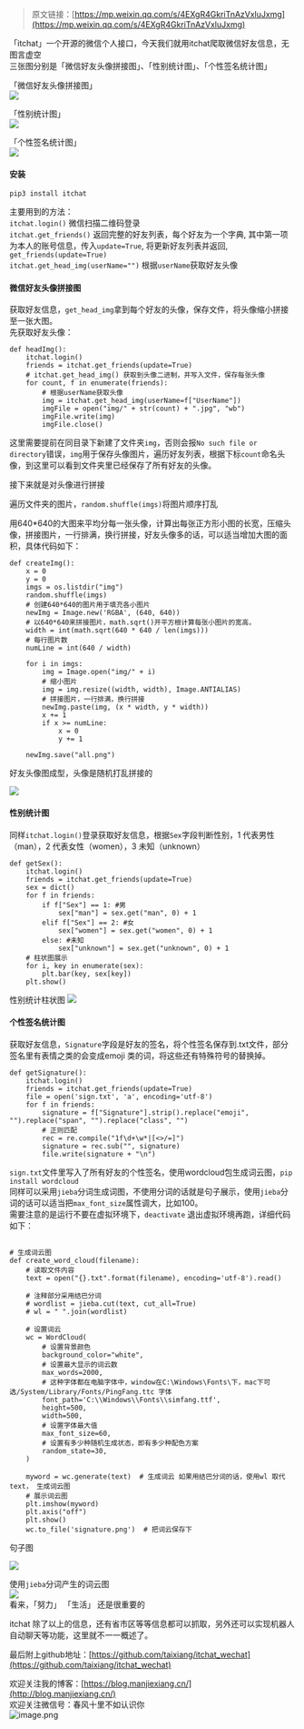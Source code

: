 >原文链接：[https://mp.weixin.qq.com/s/4EXgR4GkriTnAzVxluJxmg](https://mp.weixin.qq.com/s/4EXgR4GkriTnAzVxluJxmg)

「itchat」一个开源的微信个人接口，今天我们就用itchat爬取微信好友信息，无图言虚空  
三张图分别是「微信好友头像拼接图」、「性别统计图」、「个性签名统计图」  

「微信好友头像拼接图」  
![](https://user-gold-cdn.xitu.io/2018/6/2/163be26b40e33f0b?w=640&h=640&f=png&s=888348)  

「性别统计图」  
![](https://user-gold-cdn.xitu.io/2018/6/2/163be28718f4e9a0?w=640&h=480&f=png&s=9706)

「个性签名统计图」  
![](https://user-gold-cdn.xitu.io/2018/6/2/163be2baaf9ea3ab?w=536&h=539&f=png&s=192442)

#### 安装
```
pip3 install itchat
```
主要用到的方法：  
`itchat.login()` 微信扫描二维码登录  
`itchat.get_friends()` 返回完整的好友列表，每个好友为一个字典, 其中第一项为本人的账号信息，传入`update=True`, 将更新好友列表并返回, `get_friends(update=True)`  
`itchat.get_head_img(userName="")` 根据`userName`获取好友头像

#### 微信好友头像拼接图
获取好友信息，`get_head_img`拿到每个好友的头像，保存文件，将头像缩小拼接至一张大图。  
先获取好友头像：
```
def headImg():
    itchat.login()
    friends = itchat.get_friends(update=True)
    # itchat.get_head_img() 获取到头像二进制，并写入文件，保存每张头像
    for count, f in enumerate(friends):
        # 根据userName获取头像
        img = itchat.get_head_img(userName=f["UserName"])
        imgFile = open("img/" + str(count) + ".jpg", "wb")
        imgFile.write(img)
        imgFile.close()
```
这里需要提前在同目录下新建了文件夹`img`，否则会报`No such file or directory`错误，`img`用于保存头像图片，遍历好友列表，根据下标`count`命名头像，到这里可以看到文件夹里已经保存了所有好友的头像。  

接下来就是对头像进行拼接 

遍历文件夹的图片，`random.shuffle(imgs)`将图片顺序打乱

用640*640的大图来平均分每一张头像，计算出每张正方形小图的长宽，压缩头像，拼接图片，一行排满，换行拼接，好友头像多的话，可以适当增加大图的面积，具体代码如下：
```
def createImg():
    x = 0
    y = 0
    imgs = os.listdir("img")
    random.shuffle(imgs)
    # 创建640*640的图片用于填充各小图片
    newImg = Image.new('RGBA', (640, 640))
    # 以640*640来拼接图片，math.sqrt()开平方根计算每张小图片的宽高，
    width = int(math.sqrt(640 * 640 / len(imgs)))
    # 每行图片数
    numLine = int(640 / width)

    for i in imgs:
        img = Image.open("img/" + i)
        # 缩小图片
        img = img.resize((width, width), Image.ANTIALIAS)
        # 拼接图片，一行排满，换行拼接
        newImg.paste(img, (x * width, y * width))
        x += 1
        if x >= numLine:
            x = 0
            y += 1

    newImg.save("all.png")

```
好友头像图成型，头像是随机打乱拼接的  

![](https://user-gold-cdn.xitu.io/2018/6/2/163be26b40e33f0b?w=640&h=640&f=png&s=888348) 

#### 性别统计图
同样`itchat.login()`登录获取好友信息，根据`Sex`字段判断性别，1 代表男性（man），2 代表女性（women），3 未知（unknown）
```
def getSex():
    itchat.login()
    friends = itchat.get_friends(update=True)
    sex = dict()
    for f in friends:
        if f["Sex"] == 1: #男
            sex["man"] = sex.get("man", 0) + 1
        elif f["Sex"] == 2: #女
            sex["women"] = sex.get("women", 0) + 1
        else: #未知
            sex["unknown"] = sex.get("unknown", 0) + 1
    # 柱状图展示
    for i, key in enumerate(sex):
        plt.bar(key, sex[key])
    plt.show()
```
性别统计柱状图
![](https://user-gold-cdn.xitu.io/2018/6/2/163be28718f4e9a0?w=640&h=480&f=png&s=9706)
#### 个性签名统计图
获取好友信息，`Signature`字段是好友的签名，将个性签名保存到.txt文件，部分签名里有表情之类的会变成emoji 类的词，将这些还有特殊符号的替换掉。
```
def getSignature():
    itchat.login()
    friends = itchat.get_friends(update=True)
    file = open('sign.txt', 'a', encoding='utf-8')
    for f in friends:
        signature = f["Signature"].strip().replace("emoji", "").replace("span", "").replace("class", "")
        # 正则匹配
        rec = re.compile("1f\d+\w*|[<>/=]")
        signature = rec.sub("", signature)
        file.write(signature + "\n")

```

`sign.txt`文件里写入了所有好友的个性签名，使用wordcloud包生成词云图，`pip install wordcloud`  
同样可以采用`jieba`分词生成词图，不使用分词的话就是句子展示，使用`jieba`分词的话可以适当把`max_font_size`属性调大，比如100。   
需要注意的是运行不要在虚拟环境下，`deactivate` 退出虚拟环境再跑，详细代码如下：  
```

# 生成词云图
def create_word_cloud(filename):
    # 读取文件内容
    text = open("{}.txt".format(filename), encoding='utf-8').read()

    # 注释部分采用结巴分词
    # wordlist = jieba.cut(text, cut_all=True)
    # wl = " ".join(wordlist)

    # 设置词云
    wc = WordCloud(
        # 设置背景颜色
        background_color="white",
        # 设置最大显示的词云数
        max_words=2000,
        # 这种字体都在电脑字体中，window在C:\Windows\Fonts\下，mac下可选/System/Library/Fonts/PingFang.ttc 字体
        font_path='C:\\Windows\\Fonts\\simfang.ttf',
        height=500,
        width=500,
        # 设置字体最大值
        max_font_size=60,
        # 设置有多少种随机生成状态，即有多少种配色方案
        random_state=30,
    )

    myword = wc.generate(text)  # 生成词云 如果用结巴分词的话，使用wl 取代 text， 生成词云图
    # 展示词云图
    plt.imshow(myword)
    plt.axis("off")
    plt.show()
    wc.to_file('signature.png')  # 把词云保存下

```
句子图

![](https://user-gold-cdn.xitu.io/2018/6/2/163be2baaf9ea3ab?w=536&h=539&f=png&s=192442)

使用`jieba`分词产生的词云图  
![](https://user-gold-cdn.xitu.io/2018/6/2/163be324e8dc099e?w=491&h=497&f=png&s=195209)  
看来，「努力」 「生活」 还是很重要的  

itchat 除了以上的信息，还有省市区等等信息都可以抓取，另外还可以实现机器人自动聊天等功能，这里就不一一概述了。  

最后附上github地址：[https://github.com/taixiang/itchat_wechat](https://github.com/taixiang/itchat_wechat)  

欢迎关注我的博客：[https://blog.manjiexiang.cn/](http://blog.manjiexiang.cn/)  
欢迎关注微信号：春风十里不如认识你  
![image.png](https://upload-images.jianshu.io/upload_images/7569533-cfeb1f55473a2143.png?imageMogr2/auto-orient/strip%7CimageView2/2/w/1240)
